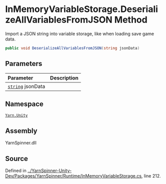 # InMemoryVariableStorage.DeserializeAllVariablesFromJSON Method

Import a JSON string into variable storage, like when loading save game data.


```csharp
public void DeserializeAllVariablesFromJSON(string jsonData)
```

## Parameters
|Parameter|Description|
|:---|:---|
|[`string`](https://docs.microsoft.com/dotnet/api/System.String) jsonData||


## Namespace
[`Yarn.Unity`](/api/csharp/yarn.unity/README.md)

## Assembly
YarnSpinner.dll

## Source
Defined in [../YarnSpinner-Unity-Dev/Packages/YarnSpinner/Runtime/InMemoryVariableStorage.cs](https://github.com/YarnSpinnerTool/YarnSpinner-Unity//blob/develop/Runtime/InMemoryVariableStorage.cs#L212), line 212.
